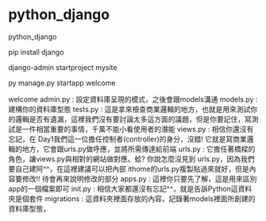 # python_django
python_django


pip install django

django-admin startproject mysite

py manage.py startapp welcome

welcome 
admin.py : 設定資料庫呈現的模式，之後會跟models溝通
models.py : 建構你的資料庫型態
tests.py : 這是拿來檢查商業邏輯的地方，也就是用來測試你的邏輯是否有遺漏，這裡我們沒有要討論太多這方面的議題，但是你要記住，寫測試是一件相當重要的事情，千萬不能小看使用者的潛能
views.py : 相信你還沒有忘記，在 Day1我們這一位擔任控制者(controller)的身分，沒錯! 它就是寫商業邏輯的地方，它會跟urls.py做呼應，並將所需傳達給前端
urls.py : 它擔任著橋樑的角色，讓views.py與相對的網站做對應。蛤? 你說怎麼沒見到 urls.py，因為我們要自己建阿^^，在這裡建議可以把內部 ithome的urls.py複製貼過來就好，但是內容要修改!! 待會再來說明修改的部分
apps.py : 這裡你只要先了解，這是用來區別app的一個檔案即可
init.py : 相信大家都還沒有忘記^^，就是告訴Python這資料夾是個套件
migrations : 這資料夾裡面存放的內容，記錄著models裡面所創建的資料庫型態，